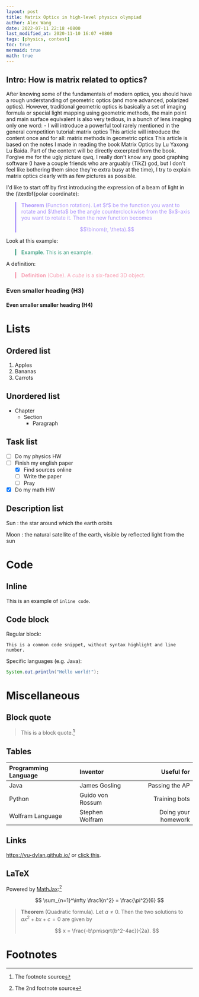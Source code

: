 ```yaml
---
layout: post
title: Matrix Opticx in high-level physics olympiad
author: Alex Wang
date: 2022-07-11 22:18 +0800
last_modified_at: 2020-11-10 16:07 +0800
tags: [physics, contest]
toc: true
mermaid: true
math: true
---
```


## Intro: How is matrix related to optics?

After knowing some of the fundamentals of modern optics, you should have a rough understanding of geometric optics (and more advanced, polarized optics). However, traditional geometric optics is basically a set of imaging formula or special light mapping using geometric methods, the main point and main surface equivalent is also very tedious, in a bunch of lens imaging only one word: - I will introduce a powerful tool rarely mentioned in the general competition tutorial: matrix optics This article will introduce the content once and for all: matrix methods in geometric optics This article is based on the notes I made in reading the book Matrix Optics by Lu Yaxong Lu Baida. Part of the content will be directly excerpted from the book. Forgive me for the ugly picture qwq, I really don't know any good graphing software (I have a couple friends who are arguably \(TikZ\) god, but I don't feel like bothering them since they're extra busy at the time), I try to explain matrix optics clearly with as few pictures as possible.

I'd like to start off by first introducing the expression of a beam of light in the \(\textbf{polar coordinate\):

<blockquote style="border-left: 3px solid #ac95fc; color:#ac95fc; margin-bottom:2px">
<b>Theorem</b> (Function rotation). Let $f$ be the function you want to rotate and $\theta$ be the angle counterclockwise from the $x$-axis you want to rotate it. Then the new function becomes

$$\binom(r, \theta).$$
</blockquote>








Look at this example:
<blockquote style="border-left: 3px solid #52a88e; color:#52a88e; margin-bottom:2px">
<b>Example</b>. This is an example.
</blockquote>

A definition:
<blockquote style="border-left: 3px solid #f79eb2; color:#f79eb2; margin-bottom:2px">
<b>Definition</b> (Cube). A <i>cube</i> is a six-faced 3D object.
</blockquote>

### Even smaller heading (H3)

#### Even smaller smaller heading (H4)

# Lists

## Ordered list

1. Apples
2. Bananas
3. Carrots

## Unordered list

- Chapter
  - Section
    - Paragraph

## Task list

- [ ] Do my physics HW
- [ ] Finish my english paper
  - [x] Find sources online
  - [ ] Write the paper
  - [ ] Pray
- [x] Do my math HW

## Description list

Sun
: the star around which the earth orbits

Moon
: the natural satellite of the earth, visible by reflected light from the sun

# Code

## Inline

This is an example of `inline code`.

## Code block

Regular block:

```
This is a common code snippet, without syntax highlight and line number.
```

Specific languages (e.g. Java):

```java
System.out.println("Hello world!");
```

# Miscellaneous

## Block quote

> This is a block quote.[^fn1]

## Tables

| Programming Language | Inventor         | Useful for          |
|:---------------------|:-----------------|--------------------:|
| Java                 | James Gosling    | Passing the AP      |
| Python               | Guido von Rossum | Training bots       |
| Wolfram Language     | Stephen Wolfram  | Doing your homework |

## Links

<https://yu-dylan.github.io/> or [click this](https://yu-dylan.github.io/).

## LaTeX

Powered by [MathJax](https://www.mathjax.org/):[^fn2]

$$ \sum_{n=1}^\infty \frac1{n^2} = \frac{\pi^2}{6} $$

> **Theorem** (Quadratic formula). Let $a\neq 0$. Then the two solutions to $ax^2 + bx + c = 0$ are given by
> 
> $$ x = \frac{-b\pm\sqrt{b^2-4ac}}{2a}. $$

# Footnotes

[^fn1]: The footnote source
[^fn2]: The 2nd footnote source

